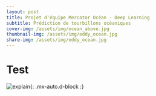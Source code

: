 ```yaml
---
layout: post
title: Projet d'équipe Mercator Océan - Deep Learning
subtitle: Prédiction de tourbillons océaniques
cover-img: /assets/img/ocean_above.jpg
thumbnail-img: /assets/img/eddy_ocean.jpg
share-img: /assets/img/eddy_ocean.jpg
---
```


# Test

![explain](../assets/img/eddy_effect.png){: .mx-auto.d-block :}
